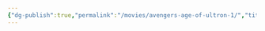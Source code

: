 ```yaml
---
{"dg-publish":true,"permalink":"/movies/avengers-age-of-ultron-1/","title":"Avengers Age of Ultron"}
---
```

